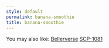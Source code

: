 ```yaml
---
style: default
permalink: banana-smoothie
title: banana-smoothie
---
```

You may also like:
[Bellerverse](http://scp-wiki.net/bellerverse)
[SCP-1081](http://scp-wiki.net/scp-1081)